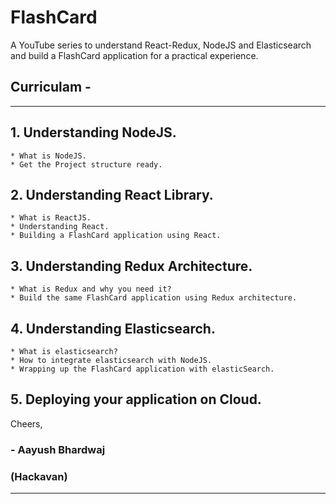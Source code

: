 # FlashCard

A YouTube series to understand React-Redux, NodeJS and Elasticsearch and build a FlashCard application for a practical experience.

## Curriculam -

---

## 1.  Understanding NodeJS.
	* What is NodeJS.
	* Get the Project structure ready.

## 2. Understanding React Library.
	* What is ReactJS.
	* Understanding React.
	* Building a FlashCard application using React.

## 3. Understanding Redux Architecture.
	* What is Redux and why you need it?
	* Build the same FlashCard application using Redux architecture.

## 4. Understanding Elasticsearch.
	* What is elasticsearch?
	* How to integrate elasticsearch with NodeJS.
	* Wrapping up the FlashCard application with elasticSearch.

## 5. Deploying your application on Cloud.

Cheers,

### - Aayush Bhardwaj
###   (Hackavan)

---